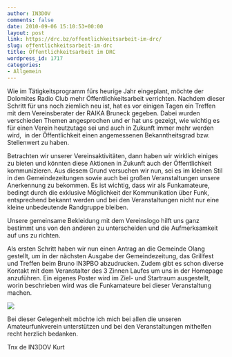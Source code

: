 ```yaml
---
author: IN3DOV
comments: false
date: 2010-09-06 15:10:53+00:00
layout: post
link: https://drc.bz/offentlichkeitsarbeit-im-drc/
slug: offentlichkeitsarbeit-im-drc
title: Öffentlichkeitsarbeit im DRC
wordpress_id: 1717
categories:
- Allgemein
---
```


Wie im Tätigkeitsprogramm fürs heurige Jahr eingeplant, möchte der Dolomites Radio Club mehr Öffentlichkeitsarbeit verrichten. Nachdem dieser Schritt für uns noch ziemlich neu ist, hat es vor einigen Tagen ein Treffen mit dem Vereinsberater der RAIKA Bruneck gegeben. Dabei wurden verschieden Themen angesprochen und er hat uns gezeigt, wie wichtig es für einen Verein heutzutage sei und auch in Zukunft immer mehr werden wird,  in der Öffentlichkeit einen angemessenen Bekanntheitsgrad bzw. Stellenwert zu haben.




Betrachten wir unserer Vereinsaktivitäten, dann haben wir wirklich einiges zu bieten und könnten diese Aktionen in Zukunft auch der Öffentlichkeit kommunizieren. Aus diesem Grund versuchen wir nun, sei es im kleinen Stil in den Gemeindezeitungen sowie auch bei großen Veranstaltungen unsere Anerkennung zu bekommen. Es ist wichtig, dass wir als Funkamateure, bedingt durch die exklusive Möglichkeit der Kommunikation über Funk, entsprechend bekannt werden und bei den Veranstaltungen nicht nur eine kleine unbedeutende Randgruppe bleiben.




Unsere gemeinsame Bekleidung mit dem Vereinslogo hilft uns ganz bestimmt uns von den anderen zu unterscheiden und die Aufmerksamkeit auf uns zu richten.




Als ersten Schritt haben wir nun einen Antrag an die Gemeinde Olang gestellt, um in der nächsten Ausgabe der Gemeindezeitung, das Grillfest und Treffen beim Bruno IN3PBO abzudrucken. Zudem gibt es schon diverse Kontakt mit dem Veranstalter des 3 Zinnen Laufes um uns in der Homepage anzuführen. Ein eigenes Poster wird im Ziel- und Startraum ausgestellt, worin beschrieben wird was die Funkamateure bei dieser Veranstaltung machen.




[![](https://drc.bz/wp-content/uploads/2010/09/posterdreizinnen.jpg)](https://drc.bz/wp-content/uploads/2010/09/posterdreizinnen.jpg)




Bei dieser Gelegenheit möchte ich mich bei allen die unseren Amateurfunkverein unterstützen und bei den Veranstaltungen mithelfen recht herzlich bedanken.




Tnx de IN3DOV Kurt




[](https://drc.bz/wp-content/uploads/2010/09/posterdreizinnen1.doc)
